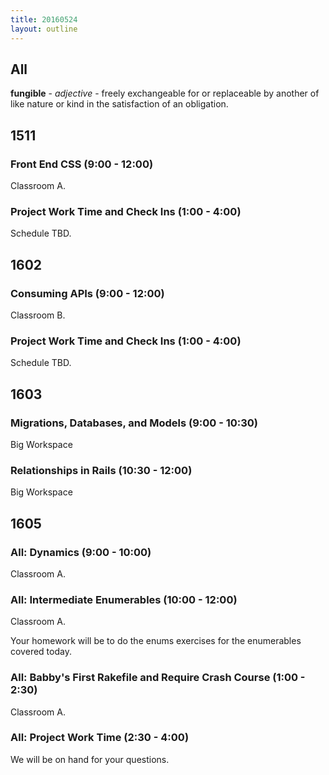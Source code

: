 ```yaml
---
title: 20160524
layout: outline
---
```


## All

**fungible** - _adjective_ - freely exchangeable for or replaceable by
another of like nature or kind in the satisfaction of an obligation.


## 1511

### Front End CSS (9:00 - 12:00)

Classroom A.

### Project Work Time and Check Ins (1:00 - 4:00)

Schedule TBD.


## 1602

### Consuming APIs (9:00 - 12:00)

Classroom B.

### Project Work Time and Check Ins (1:00 - 4:00)

Schedule TBD.


## 1603

### Migrations, Databases, and Models (9:00 - 10:30)

Big Workspace

### Relationships in Rails (10:30 - 12:00)

Big Workspace


## 1605

### All: Dynamics (9:00 - 10:00)

Classroom A.

### All: Intermediate Enumerables (10:00 - 12:00)

Classroom A.

Your homework will be to do the enums exercises for the enumerables covered today.

### All: Babby's First Rakefile and Require Crash Course (1:00 - 2:30)

Classroom A.

### All: Project Work Time (2:30 - 4:00)

We will be on hand for your questions.


